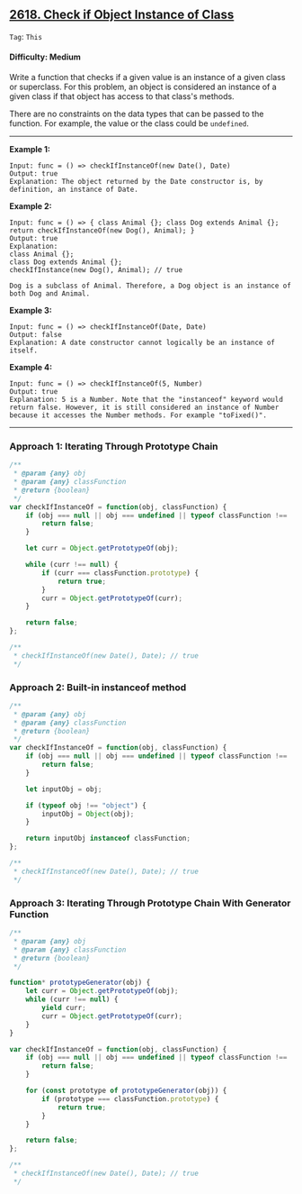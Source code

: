## [2618. Check if Object Instance of Class](https://leetcode.com/problems/check-if-object-instance-of-class)

```Tag```: ```This```

#### Difficulty: Medium

Write a function that checks if a given value is an instance of a given class or superclass. For this problem, an object is considered an instance of a given class if that object has access to that class's methods.

There are no constraints on the data types that can be passed to the function. For example, the value or the class could be ```undefined```.

---

__Example 1:__
```
Input: func = () => checkIfInstanceOf(new Date(), Date)
Output: true
Explanation: The object returned by the Date constructor is, by definition, an instance of Date.
```

__Example 2:__
```
Input: func = () => { class Animal {}; class Dog extends Animal {}; return checkIfInstanceOf(new Dog(), Animal); }
Output: true
Explanation:
class Animal {};
class Dog extends Animal {};
checkIfInstance(new Dog(), Animal); // true

Dog is a subclass of Animal. Therefore, a Dog object is an instance of both Dog and Animal.
```

__Example 3:__
```
Input: func = () => checkIfInstanceOf(Date, Date)
Output: false
Explanation: A date constructor cannot logically be an instance of itself.
```

__Example 4:__
```
Input: func = () => checkIfInstanceOf(5, Number)
Output: true
Explanation: 5 is a Number. Note that the "instanceof" keyword would return false. However, it is still considered an instance of Number because it accesses the Number methods. For example "toFixed()".
```

---

### Approach 1: Iterating Through Prototype Chain

```JavaScript
/**
 * @param {any} obj
 * @param {any} classFunction
 * @return {boolean}
 */
var checkIfInstanceOf = function(obj, classFunction) {
    if (obj === null || obj === undefined || typeof classFunction !== 'function') {
        return false;
    }

    let curr = Object.getPrototypeOf(obj);

    while (curr !== null) {
        if (curr === classFunction.prototype) {
            return true;
        }
        curr = Object.getPrototypeOf(curr);
    }

    return false;
};

/**
 * checkIfInstanceOf(new Date(), Date); // true
 */
 ```

### Approach 2: Built-in instanceof method

```JavaScript
/**
 * @param {any} obj
 * @param {any} classFunction
 * @return {boolean}
 */
var checkIfInstanceOf = function(obj, classFunction) {
    if (obj === null || obj === undefined || typeof classFunction !== 'function') {
        return false;
    }

    let inputObj = obj;

    if (typeof obj !== "object") {
        inputObj = Object(obj);
    }

    return inputObj instanceof classFunction;
};

/**
 * checkIfInstanceOf(new Date(), Date); // true
 */
```

### Approach 3: Iterating Through Prototype Chain With Generator Function

```JavaScript
/**
 * @param {any} obj
 * @param {any} classFunction
 * @return {boolean}
 */

function* prototypeGenerator(obj) {
    let curr = Object.getPrototypeOf(obj);
    while (curr !== null) {
        yield curr;
        curr = Object.getPrototypeOf(curr);
    }
}

var checkIfInstanceOf = function(obj, classFunction) {
    if (obj === null || obj === undefined || typeof classFunction !== 'function') {
        return false;
    }

    for (const prototype of prototypeGenerator(obj)) {
        if (prototype === classFunction.prototype) {
            return true;
        }
    }

    return false;
};

/**
 * checkIfInstanceOf(new Date(), Date); // true
 */
 ```

